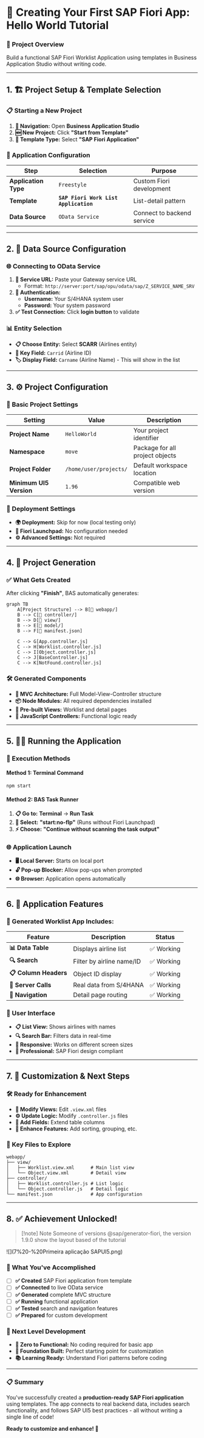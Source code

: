 # 🚀 Creating Your First SAP Fiori App: Hello World Tutorial

### **📌 Project Overview**
Build a functional SAP Fiori Worklist Application using templates in Business Application Studio without writing code.

---

## 1. 🏗️ Project Setup & Template Selection

### **📋 Starting a New Project**
1.  **📍 Navigation:** Open **Business Application Studio**
2.  **🆕 New Project:** Click **"Start from Template"**
3.  **🎯 Template Type:** Select **"SAP Fiori Application"**

### **🔧 Application Configuration**
| Step | Selection | Purpose |
|------|-----------|---------|
| **Application Type** | `Freestyle` | Custom Fiori development |
| **Template** | **`SAP Fiori Work List Application`** | List-detail pattern |
| **Data Source** | `OData Service` | Connect to backend service |

---

## 2. 🔗 Data Source Configuration

### **🌐 Connecting to OData Service**
1.  **🔗 Service URL:** Paste your Gateway service URL
    *   Format: `http://server:port/sap/opu/odata/sap/Z_SERVICE_NAME_SRV`
2.  **🔐 Authentication:**
    *   **Username:** Your S/4HANA system user
    *   **Password:** Your system password
3.  **✅ Test Connection:** Click **login button** to validate

### **📊 Entity Selection**
*   **📋 Choose Entity:** Select **SCARR** (Airlines entity)
*   **🔑 Key Field:** `Carrid` (Airline ID)
*   **🏷️ Display Field:** `Carname` (Airline Name) - This will show in the list

---

## 3. ⚙️ Project Configuration

### **📝 Basic Project Settings**
| Setting | Value | Description |
|---------|-------|-------------|
| **Project Name** | `HelloWorld` | Your project identifier |
| **Namespace** | `move` | Package for all project objects |
| **Project Folder** | `/home/user/projects/` | Default workspace location |
| **Minimum UI5 Version** | `1.96` | Compatible web version |

### **🚫 Deployment Settings**
*   **🌍 Deployment:** Skip for now (local testing only)
*   **🚀 Fiori Launchpad:** No configuration needed
*   **⚙️ Advanced Settings:** Not required

---

## 4. 🎉 Project Generation

### **✅ What Gets Created**
After clicking **"Finish"**, BAS automatically generates:

```mermaid
graph TB
    A[Project Structure] --> B[📁 webapp/]
    B --> C[📁 controller/]
    B --> D[📁 view/]
    B --> E[📁 model/]
    B --> F[📄 manifest.json]
    
    C --> G[App.controller.js]
    C --> H[Worklist.controller.js]
    C --> I[Object.controller.js]
    C --> J[BaseController.js]
    C --> K[NotFound.controller.js]
```

### **🛠️ Generated Components**
*   **🎯 MVC Architecture:** Full Model-View-Controller structure
*   **📦 Node Modules:** All required dependencies installed
*   **🎨 Pre-built Views:** Worklist and detail pages
*   **🔧 JavaScript Controllers:** Functional logic ready

---

## 5. 🏃‍♂️ Running the Application

### **🚀 Execution Methods**

#### **Method 1: Terminal Command**
```bash
npm start
```

#### **Method 2: BAS Task Runner**
1.  **📋 Go to:** **Terminal** → **Run Task**
2.  **🎯 Select:** **"start:no-flp"** (Runs without Fiori Launchpad)
3.  **⚡ Choose:** **"Continue without scanning the task output"**

### **🌐 Application Launch**
*   **🖥️ Local Server:** Starts on local port
*   **🔓 Pop-up Blocker:** Allow pop-ups when prompted
*   **🌐 Browser:** Application opens automatically

---

## 6. 🎨 Application Features

### **📱 Generated Worklist App Includes:**

| Feature | Description | Status |
|---------|-------------|--------|
| **📊 Data Table** | Displays airline list | ✅ Working |
| **🔍 Search** | Filter by airline name/ID | ✅ Working |
| **📋 Column Headers** | Object ID display | ✅ Working |
| **🔄 Server Calls** | Real data from S/4HANA | ✅ Working |
| **📱 Navigation** | Detail page routing | ✅ Working |

### **🎯 User Interface**
*   **📋 List View:** Shows airlines with names
*   **🔍 Search Bar:** Filters data in real-time
*   **📱 Responsive:** Works on different screen sizes
*   **🎨 Professional:** SAP Fiori design compliant

---

## 7. 🔧 Customization & Next Steps

### **🛠️ Ready for Enhancement**
*   **📝 Modify Views:** Edit `.view.xml` files
*   **⚙️ Update Logic:** Modify `.controller.js` files
*   **🎨 Add Fields:** Extend table columns
*   **🔧 Enhance Features:** Add sorting, grouping, etc.

### **📁 Key Files to Explore**
```
webapp/
├── view/
│   ├── Worklist.view.xml      # Main list view
│   └── Object.view.xml        # Detail view
├── controller/
│   ├── Worklist.controller.js # List logic
│   └── Object.controller.js   # Detail logic
└── manifest.json              # App configuration
```

---

## 8. ✅ Achievement Unlocked!

> [!note] Note
> Someone of versions @sap/generator-fiori, the version 1.9.0 show the layout based of the tutorial

![](7%20-%20Primeira aplicação SAPUI5.png)
### **🎊 What You've Accomplished**
- [ ] **✅ Created** SAP Fiori application from template
- [ ] **✅ Connected** to live OData service
- [ ] **✅ Generated** complete MVC structure
- [ ] **✅ Running** functional application
- [ ] **✅ Tested** search and navigation features
- [ ] **✅ Prepared** for custom development

### **🚀 Next Level Development**
*   **🎯 Zero to Functional:** No coding required for basic app
*   **🔧 Foundation Built:** Perfect starting point for customization
*   **📚 Learning Ready:** Understand Fiori patterns before coding

---

### **📋 Summary**
You've successfully created a **production-ready SAP Fiori application** using templates. The app connects to real backend data, includes search functionality, and follows SAP UI5 best practices - all without writing a single line of code! 

**Ready to customize and enhance! 🎉**